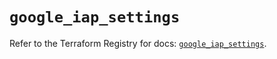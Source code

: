 # `google_iap_settings`

Refer to the Terraform Registry for docs: [`google_iap_settings`](https://registry.terraform.io/providers/hashicorp/google-beta/6.41.0/docs/resources/google_iap_settings).
